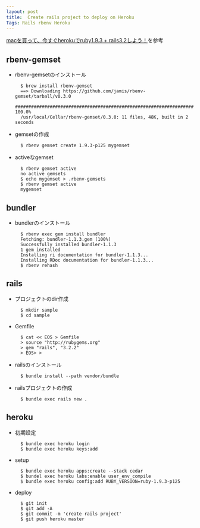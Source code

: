 ```yaml
---
layout: post
title:  Create rails project to deploy on Heroku
Tags: Rails rbenv Heroku
---
```

[macを買って、今すぐherokuでruby1.9.3 + rails3.2しよう！](http://ppworks.hatenablog.jp/entry/2012/03/04/141951)を参考

## rbenv-gemset

* rbenv-gemsetのインストール

		$ brew install rbenv-gemset
		==> Downloading https://github.com/jamis/rbenv-gemset/tarball/v0.3.0
		######################################################################## 100.0%
		/usr/local/Cellar/rbenv-gemset/0.3.0: 11 files, 48K, built in 2 seconds

* gemsetの作成

		$ rbenv gemset create 1.9.3-p125 mygemset

* activeなgemset

		$ rbenv gemset active 
		no active gemsets
		$ echo mygemset > .rbenv-gemsets
		$ rbenv gemset active 
		mygemset

## bundler

* bundlerのインストール

		$ rbenv exec gem install bundler
		Fetching: bundler-1.1.3.gem (100%)
		Successfully installed bundler-1.1.3
		1 gem installed
		Installing ri documentation for bundler-1.1.3...
		Installing RDoc documentation for bundler-1.1.3...
		$ rbenv rehash

## rails

* プロジェクトのdir作成

		$ mkdir sample
		$ cd sample

* Gemfile

		$ cat << EOS > Gemfile
		> source "http://rubygems.org"
		> gem "rails", "3.2.2"
		> EOS> > 

* railsのインストール

		$ bundle install --path vendor/bundle

* railsプロジェクトの作成

		$ bundle exec rails new .

## heroku

* 初期設定

		$ bundle exec heroku login
		$ bundle exec heroku keys:add

* setup

		$ bundle exec heroku apps:create --stack cedar
		$ bundel exec heroku labs:enable user_env_compile
		$ bundle exec heroku config:add RUBY_VERSION=ruby-1.9.3-p125

* deploy

		$ git init
		$ git add -A
		$ git commit -m 'create rails project'
		$ git push heroku master
